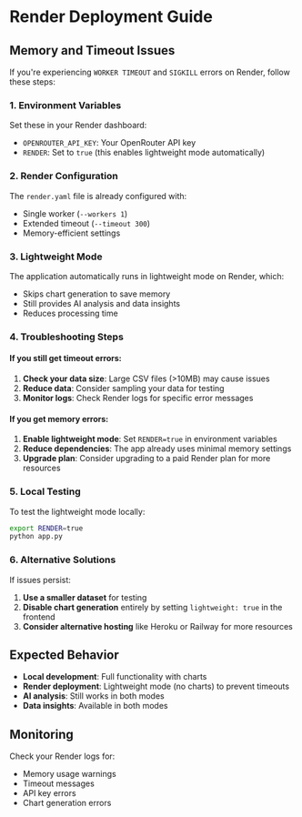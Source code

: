 # Render Deployment Guide

## Memory and Timeout Issues

If you're experiencing `WORKER TIMEOUT` and `SIGKILL` errors on Render, follow these steps:

### 1. Environment Variables
Set these in your Render dashboard:
- `OPENROUTER_API_KEY`: Your OpenRouter API key
- `RENDER`: Set to `true` (this enables lightweight mode automatically)

### 2. Render Configuration
The `render.yaml` file is already configured with:
- Single worker (`--workers 1`)
- Extended timeout (`--timeout 300`)
- Memory-efficient settings

### 3. Lightweight Mode
The application automatically runs in lightweight mode on Render, which:
- Skips chart generation to save memory
- Still provides AI analysis and data insights
- Reduces processing time

### 4. Troubleshooting Steps

#### If you still get timeout errors:
1. **Check your data size**: Large CSV files (>10MB) may cause issues
2. **Reduce data**: Consider sampling your data for testing
3. **Monitor logs**: Check Render logs for specific error messages

#### If you get memory errors:
1. **Enable lightweight mode**: Set `RENDER=true` in environment variables
2. **Reduce dependencies**: The app already uses minimal memory settings
3. **Upgrade plan**: Consider upgrading to a paid Render plan for more resources

### 5. Local Testing
To test the lightweight mode locally:
```bash
export RENDER=true
python app.py
```

### 6. Alternative Solutions
If issues persist:
1. **Use a smaller dataset** for testing
2. **Disable chart generation** entirely by setting `lightweight: true` in the frontend
3. **Consider alternative hosting** like Heroku or Railway for more resources

## Expected Behavior
- **Local development**: Full functionality with charts
- **Render deployment**: Lightweight mode (no charts) to prevent timeouts
- **AI analysis**: Still works in both modes
- **Data insights**: Available in both modes

## Monitoring
Check your Render logs for:
- Memory usage warnings
- Timeout messages
- API key errors
- Chart generation errors 